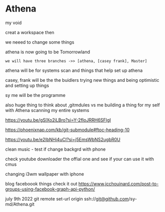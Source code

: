 # Athena
my void

creat a workspace then


we neeed to change some things


athena is now going to be Tomorrowland

    we will have three branches ->> [athena, [casey frank], Master]


athena will be for systems scan and things that help set up athena

casey, frank  will be the the buidlers trying new things and being optimistic and setting up things



sy me will be the programme


also huge thing to think about ,gitmdules vs me building a thing for my self with Athena scanning my entire systems

https://youtu.be/gSlXo2iLBro?si=Y-2fIoJRRH6SFlgI

https://phoenixnap.com/kb/git-submodule#ftoc-heading-10

https://youtu.be/e2IbNHi4uCI?si=j5EmsWbNS2ugbR0U




clean music - test if change backgrd with phone

check youtube downloader the offial one and see if your can use it with cmus

changing i3wm wallpaper with iphone


blog faceboook things check it out https://www.jcchouinard.com/post-to-groups-using-facebook-graph-api-python/

july 9th 2022
git remote set-url origin ssh://git@github.com/sy-md/Athena.git

